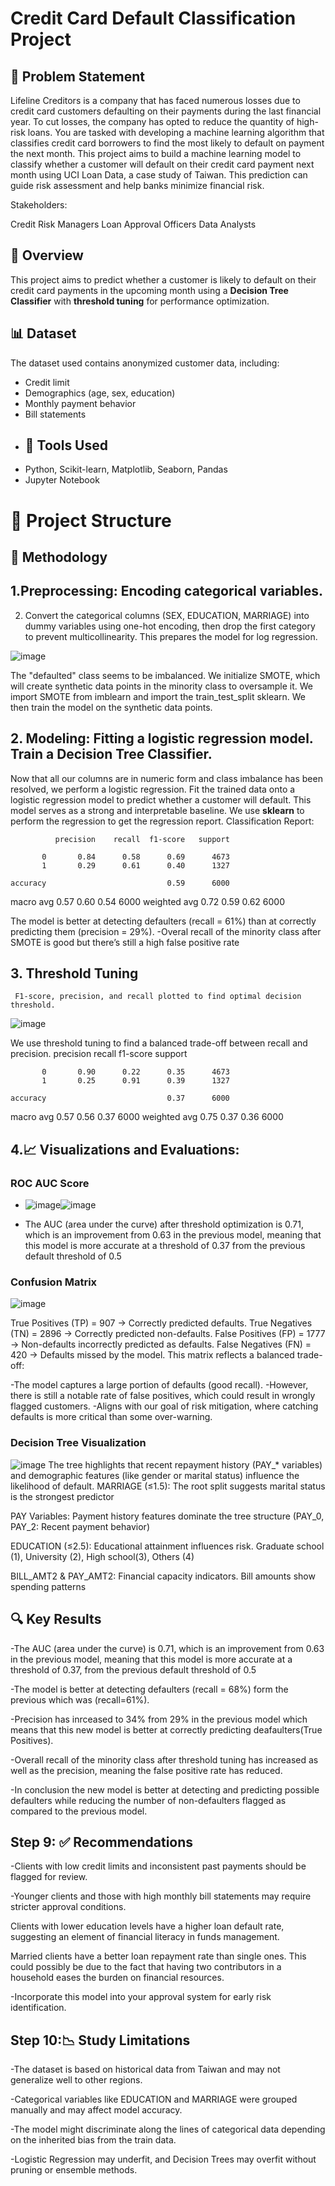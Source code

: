 # Credit Card Default Classification Project
## 📝 Problem Statement
Lifeline Creditors is a company that has faced numerous losses due to credit card customers defaulting on their payments during the last financial year. To cut losses, the company has opted to reduce the quantity of high-risk loans. You are tasked with developing a machine learning algorithm that classifies credit card borrowers to find the most likely to default on payment the next month. This project aims to build a machine learning model to classify whether a customer will default on their credit card payment next month using UCI Loan Data, a case study of Taiwan. This prediction can guide risk assessment and help banks minimize financial risk.

Stakeholders:

Credit Risk Managers
Loan Approval Officers
Data Analysts

## 📌 Overview

This project aims to predict whether a customer is likely to default on their credit card payments in the upcoming month using a **Decision Tree Classifier** with **threshold tuning** for performance optimization.

## 📊 Dataset

The dataset used contains anonymized customer data, including:
- Credit limit
- Demographics (age, sex, education)
- Monthly payment behavior
- Bill statements
- 
  ## 🔧 Tools Used
- Python, Scikit-learn, Matplotlib, Seaborn, Pandas
- Jupyter Notebook

# 📂 Project Structure

## 🧠 Methodology

## 1.**Preprocessing**: Encoding categorical variables.
2. Convert the categorical columns (SEX, EDUCATION, MARRIAGE) into dummy variables using one-hot encoding, then drop the first category to prevent multicollinearity. This prepares the model for log regression.
 
 ![image](https://github.com/user-attachments/assets/e114792f-f7ea-4b8a-8003-8fd338fe0474)

 The "defaulted" class seems to be imbalanced. We initialize SMOTE, which will create synthetic data points in the minority class to oversample it. We import SMOTE from imblearn and import the train_test_split sklearn. We then train the model on the synthetic data points.
 
## 2. **Modeling**: Fitting a logistic regression model. Train a Decision Tree Classifier.
 Now that all our columns are in numeric form and class imbalance has been resolved, we perform a logistic regression. Fit the trained data onto a logistic regression model to predict whether a customer will default. This model serves as a strong and interpretable baseline. We use **sklearn** to perform the regression to get the regression report.
Classification Report:

              precision    recall  f1-score   support

           0       0.84      0.58      0.69      4673
           1       0.29      0.61      0.40      1327

    accuracy                           0.59      6000
   macro avg       0.57      0.60      0.54      6000
weighted avg       0.72      0.59      0.62      6000

The model is better at detecting defaulters (recall = 61%) than at correctly predicting them (precision = 29%). -Overal recall of the minority class after SMOTE is good but there’s still a high false positive rate

## 3. **Threshold Tuning**
     F1-score, precision, and recall plotted to find optimal decision threshold.
 ![image](https://github.com/user-attachments/assets/630d7801-62ab-4266-97d3-ee6fe8e742e8)

We use threshold tuning to find a balanced trade-off between recall and precision.
    precision    recall  f1-score   support

           0       0.90      0.22      0.35      4673
           1       0.25      0.91      0.39      1327

    accuracy                           0.37      6000
   macro avg       0.57      0.56      0.37      6000
weighted avg       0.75      0.37      0.36      6000

## 4.**📈 Visualizations and Evaluations**:
### ROC AUC Score
   - ![image](https://github.com/user-attachments/assets/fd4465e4-cacf-4cbb-9a83-7674b7c541be)![image](https://github.com/user-attachments/assets/627dfb12-b6ff-4377-bdd7-527aea33641b)

   - The AUC (area under the curve) after threshold optimization is 0.71, which is an improvement from 0.63 in the previous model, meaning that this model is more accurate at a threshold of 0.37 from the previous default threshold of 0.5

  ### Confusion Matrix
  ![image](https://github.com/user-attachments/assets/4b850dfe-c6d3-44f0-9afc-2aabd4089c4c)
  
True Positives (TP) = 907 → Correctly predicted defaults.
True Negatives (TN) = 2896 → Correctly predicted non-defaults.
False Positives (FP) = 1777 → Non-defaults incorrectly predicted as defaults.
False Negatives (FN) = 420 → Defaults missed by the model.
This matrix reflects a balanced trade-off:

-The model captures a large portion of defaults (good recall).
-However, there is still a notable rate of false positives, which could result in wrongly flagged customers.
-Aligns with our goal of risk mitigation, where catching defaults is more critical than some over-warning.

### Decision Tree Visualization
![image](https://github.com/user-attachments/assets/618e5191-5873-4b1e-8d62-66053c7a8f9d)
The tree highlights that recent repayment history (PAY_* variables) and demographic features (like gender or marital status) influence the likelihood of default.
MARRIAGE (≤1.5): The root split suggests marital status is the strongest predictor

PAY Variables: Payment history features dominate the tree structure (PAY_0, PAY_2: Recent payment behavior)

EDUCATION (≤2.5): Educational attainment influences risk. Graduate school (1), University (2), High school(3), Others (4)

BILL_AMT2 & PAY_AMT2: Financial capacity indicators. Bill amounts show spending patterns

## 🔍 Key Results
-The AUC (area under the curve) is 0.71, which is an improvement from 0.63 in the previous model, meaning that this model is more accurate at a threshold of 0.37, from the previous default threshold of 0.5

-The model is better at detecting defaulters (recall = 68%) form the previous which was (recall=61%).

-Precision has inrceased to 34% from 29% in the previous model which means that this new model is better at correctly predicting deafaulters(True Positives).

-Overall recall of the minority class after threshold tuning has increased as well as the precision, meaning the false positive rate has reduced.

-In conclusion the new model is better at detecting and predicting possible defaulters while reducing the number of non-defaulters flagged as compared to the previous model.

## Step 9: ✅ Recommendations
-Clients with low credit limits and inconsistent past payments should be flagged for review.

-Younger clients and those with high monthly bill statements may require stricter approval conditions.

Clients with lower education levels have a higher loan default rate, suggesting an element of financial literacy in funds management.

Married clients have a better loan repayment rate than single ones. This could possibly be due to the fact that having two contributors in a household eases the burden on financial resources.

-Incorporate this model into your approval system for early risk identification.

## Step 10:📉 Study Limitations
-The dataset is based on historical data from Taiwan and may not generalize well to other regions.

-Categorical variables like EDUCATION and MARRIAGE were grouped manually and may affect model accuracy.

-The model might discriminate along the lines of categorical data depending on the inherited bias from the train data.

-Logistic Regression may underfit, and Decision Trees may overfit without pruning or ensemble methods.





